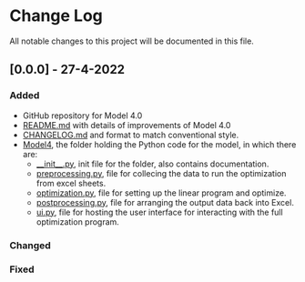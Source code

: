 # Change Log
All notable changes to this project will be documented in this file.
 
## [0.0.0] - 27-4-2022
 
### Added
 
* GitHub repository for Model 4.0
* [README.md](https://github.com/MontyMinh/Model4.0/blob/main/README.md) with details of improvements of Model 4.0
* [CHANGELOG.md](https://github.com/MontyMinh/Model4.0/blob/main/CHANGELOG.md) and format to match conventional style.
* [Model4](https://github.com/MontyMinh/Model4.0/tree/main/Model4), the folder holding the Python code for the model, in which there are:
  * [\_\_init\_\_.py](https://github.com/MontyMinh/Model4.0/blob/main/Model4/__init__.py), init file for the folder, also contains documentation.
  * [preprocessing.py](https://github.com/MontyMinh/Model4.0/blob/main/Model4/preprocessing.py), file for collecing the data to run the optimization from excel sheets.
  * [optimization.py](https://github.com/MontyMinh/Model4.0/blob/main/Model4/optimization.py), file for setting up the linear program and optimize.
  * [postprocessing.py](https://github.com/MontyMinh/Model4.0/blob/main/Model4/postprocessing.py), file for arranging the output data back into Excel.
  * [ui.py](https://github.com/MontyMinh/Model4.0/blob/main/Model4/ui.py), file for hosting the user interface for interacting with the full optimization program.
  
### Changed
 
### Fixed
